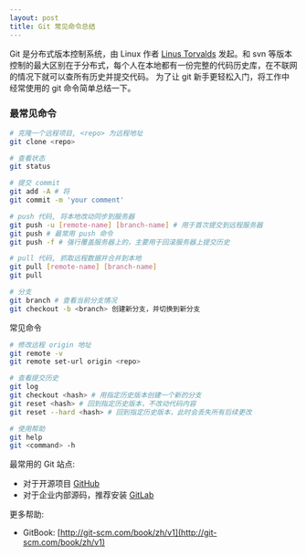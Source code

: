```yaml
---
layout: post
title: Git 常见命令总结
---
```


Git 是分布式版本控制系统，由 Linux 作者 [Linus Torvalds](http://zh.wikipedia.org/wiki/%E6%9E%97%E7%BA%B3%E6%96%AF%C2%B7%E6%89%98%E7%93%A6%E5%85%B9)
发起。和 svn 等版本控制的最大区别在于分布式，每个人在本地都有一份完整的代码历史库，在不联网的情况下就可以查所有历史并提交代码。
为了让 git 新手更轻松入门，将工作中经常使用的 git 命令简单总结一下。

### 最常见命令

```bash
# 克隆一个远程项目, <repo> 为远程地址
git clone <repo>

# 查看状态
git status

# 提交 commit
git add -A # 将
git commit -m 'your comment'

# push 代码, 将本地改动同步到服务器
git push -u [remote-name] [branch-name] # 用于首次提交到远程服务器
git push # 最常用 push 命令
git push -f # 强行覆盖服务器上的，主要用于回滚服务器上提交历史

# pull 代码, 抓取远程数据并合并到本地
git pull [remote-name] [branch-name]
git pull

# 分支
git branch # 查看当前分支情况
git checkout -b <branch> 创建新分支，并切换到新分支
```

常见命令

```bash
# 修改远程 origin 地址
git remote -v
git remote set-url origin <repo>

# 查看提交历史
git log
git checkout <hash> # 用指定历史版本创建一个新的分支
git reset <hash> # 回到指定历史版本，不改动代码内容
git reset --hard <hash> # 回到指定历史版本，此时会丢失所有后续更改

# 使用帮助
git help
git <command> -h
```

最常用的 Git 站点:

* 对于开源项目 [GitHub](https://github.com/)
* 对于企业内部源码，推荐安装 [GitLab](https://about.gitlab.com/)

更多帮助:

* GitBook: [http://git-scm.com/book/zh/v1](http://git-scm.com/book/zh/v1)
